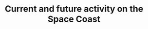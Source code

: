 ---
layout: post
published: true
title: Current and future activity on the Space Coast
description: This map focusses on what is happening on the space coast today and what is in store for the future.
image: https://app.orbitist.com/sites/default/files/styles/leaflet_popup__301_x_270_/public/images/CRS_SpX-1_Dragon_and_Falcon9.6..jpg?itok=5ijq1sjK
mapid: 128
---